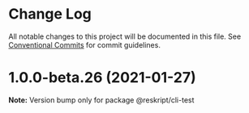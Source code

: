 # Change Log

All notable changes to this project will be documented in this file.
See [Conventional Commits](https://conventionalcommits.org) for commit guidelines.

# 1.0.0-beta.26 (2021-01-27)

**Note:** Version bump only for package @reskript/cli-test
